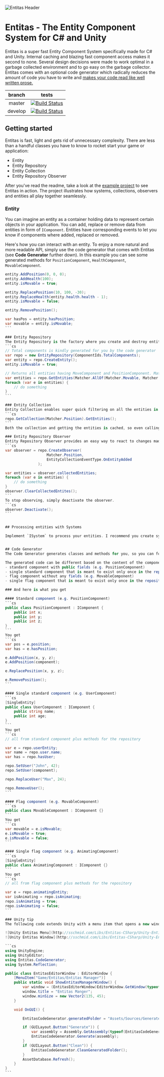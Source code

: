 ![Entitas Header](http://sschmid.com/Libs/Entitas-CSharp/Header.png)

# Entitas - The Entity Component System for C# and Unity

Entitas is a super fast Entity Component System specifically made for C# and Unity. Internal caching and blazing fast component access makes it second to none. Several design decisions were made to work optimal in a garbage collected environment and to go easy on the garbage collector. Entitas comes with an optional code generator which radically reduces the amount of code you have to write and [makes your code read like well written prose.](https://cleancoders.com)

branch  | tests
:------:|------
master  | [![Build Status](https://travis-ci.org/sschmid/Entitas-CSharp.svg?branch=master)](https://travis-ci.org/sschmid/Entitas-CSharp)
develop | [![Build Status](https://travis-ci.org/sschmid/Entitas-CSharp.svg?branch=develop)](https://travis-ci.org/sschmid/Entitas-CSharp)


## Getting started

Entitas is fast, light and gets rid of unnecessary complexity. There are less than a handful classes you have to know to rocket start your game or application:

- Entity
- Entity Repository
- Entity Collection
- Entity Repository Observer

After you've read the readme, take a look at the [example project](https://github.com/sschmid/Entitas-CSharp-Example.git) to see Entitas in action. The project illustrates how systems, collections, observers and entities all play together seamlessly.


### Entity
You can imagine an entity as a container holding data to represent certain objects in your application. You can add, replace or remove data from entities in form of `IComponent`. Entities have corresponding events to let you know if components where added, replaced or removed.

Here's how you can interact with an entity. To enjoy a more natural and more readable API, simply use the code generator that comes with Entitas (see **Code Generator** further down). In this example you can see some generated methods for `PositionComponent`, `HealthComponent`, `MovableComponent`.
````cs
entity.AddPosition(0, 0, 0);
entity.AddHealth(100);
entity.isMovable = true;

entity.ReplacePosition(10, 100, -30);
entity.ReplaceHealth(entity.health.health - 1);
entity.isMovable = false;

entity.RemovePosition();

var hasPos = entity.hasPosition;
var movable = entity.isMovable;
```

### Entity Repository
The Entity Repository is the factory where you create and destroy entities. Use it to filter entities of interest.
```cs
// Total components is kindly generated for you by the code generator
var repo = new EntityRepository(ComponentIds.TotalComponents);
var entity = repo.CreateEntity();
entity.isMovable = true;

// Returns all entities having MoveComponent and PositionComponent. Matchers are also generated for you.
var entities = repo.GetEntities(Matcher.AllOf(Matcher.Movable, Matcher.Position));
foreach (var e in entities) {
    // do something
}
```

### Entity Collection
Entity Collection enables super quick filtering on all the entities in the repository. They are continuously updated when entities change and can return groups of entities instantly. You have thousands of entities and want only those who have a `PositionComponent`? Just ask the repository for this collection, it already has the result waiting for you in no time.
```cs
repo.GetCollection(Matcher.Position).GetEntities();
```
Both the collection and getting the entities is cached, so even calling this method multiple times is super fast. Always try to use collections when possible. `repo.GetEntities(Matcher.Movable)` internally uses collections, too.

### Entity Repository Observer
Entity Repository Observer provides an easy way to react to changes made in the repository. Let's say you want to collect and process all the entities where a `PositionComponent` was added or replaced.
```cs
var observer = repo.CreateObserver(
                   Matcher.Position,
                   EntityCollectionEventType.OnEntityAdded
               );

var entities = observer.collectedEntities;
foreach (var e in entities) {
    // do something
}
observer.ClearCollectedEntites();
```
To stop observing, simply deactivate the observer.
```cs
observer.Deactivate();
```


## Processing entities with Systems

Implement `ISystem` to process your entities. I recommend you create systems for each single task or behaviour in your application and execute them in a defined order. This helps to keep your app deterministic. Entitas also provides a special system called `ReactiveEntitySystem`, which is using an Entity Repository Observer under the hood. It holds changed entities of interest at your fingertips. Be sure to check out the [example project](https://github.com/sschmid/Entitas-CSharp-Example.git).


## Code Generator
The Code Generator generates classes and methods for you, so you can focus on getting the job done. It radically reduces the amount of code you have to write and improves readability by a huge magnitude. It makes your code less error-prone while ensuring best performance. I strongly recommend using it!

The generated code can be different based on the content of the component. The Code Generator differentiates between four types:
- standard component with public fields (e.g. PositionComponent)
- single standard component that is meant to exist only once in the repository (e.g. UserComponent)
- flag component without any fields (e.g. MovableComponent)
- single flag component that is meant to exist only once in the repository (e.g. AnimatingComponent)

### And here is what you get

#### Standard component (e.g. PositionComponent)
```cs
public class PositionComponent : IComponent {
    public int x;
    public int y;
    public int z;
}
```
You get
```cs
var pos = e.position;
var has = e.hasPosition;

e.AddPosition(x, y, z);
e.AddPosition(component);

e.ReplacePosition(x, y, z);

e.RemovePosition();
```

#### Single standard component (e.g. UserComponent)
```cs
[SingleEntity]
public class UserComponent : IComponent {
    public string name;
    public int age;
}
```
You get
```cs
// all from standard component plus methods for the repository

var e = repo.userEntity;
var name = repo.user.name;
var has = repo.hasUser;

repo.SetUser("John", 42);
repo.SetUser(component);

repo.ReplaceUser("Max", 24);

repo.RemoveUser();
```

#### Flag component (e.g. MovableComponent)
```cs
public class MovableComponent : IComponent {}
```
You get
```cs
var movable = e.isMovable;
e.isMovable = true;
e.isMovable = false;
```

#### Single flag component (e.g. AnimatingComponent)
```cs
[SingleEntity]
public class AnimatingComponent : IComponent {}
```
You get
```cs
// all from flag component plus methods for the repository

var e = repo.animatingEntity;
var isAnimating = repo.isAnimating;
repo.isAnimating = true;
repo.isAnimating = false;
```

### Unity tip
The following code extends Unity with a menu item that opens a new window that lets you generate code with a single click.

![Unity Entitas Menu](http://sschmid.com/Libs/Entitas-CSharp/Unity-Entitas-Menu.png "Unity Entitas Menu")
![Unity Entitas Window](http://sschmid.com/Libs/Entitas-CSharp/Unity-Entitas-Window.png "Unity Entitas Window")

```cs
using UnityEngine;
using UnityEditor;
using Entitas.CodeGenerator;
using System.Reflection;

public class EntitasEditorWindow : EditorWindow {
    [MenuItem("Game/Entitas/Entitas Manager")]
    public static void ShowEntitasManagerWindow() {
        var window = (EntitasEditorWindow)EditorWindow.GetWindow(typeof(EntitasEditorWindow));
        window.title = "Entitas Manger";
        window.minSize = new Vector2(135, 45);
    }

    void OnGUI() {

        EntitasCodeGenerator.generatedFolder = "Assets/Sources/Generated/";

        if (GUILayout.Button("Generate")) {
            var assembly = Assembly.GetAssembly(typeof(EntitasCodeGenerator));
            EntitasCodeGenerator.Generate(assembly);
        }
        if (GUILayout.Button("Clean")) {
            EntitasCodeGenerator.CleanGeneratedFolder();
        }
        AssetDatabase.Refresh();
    }
}
```